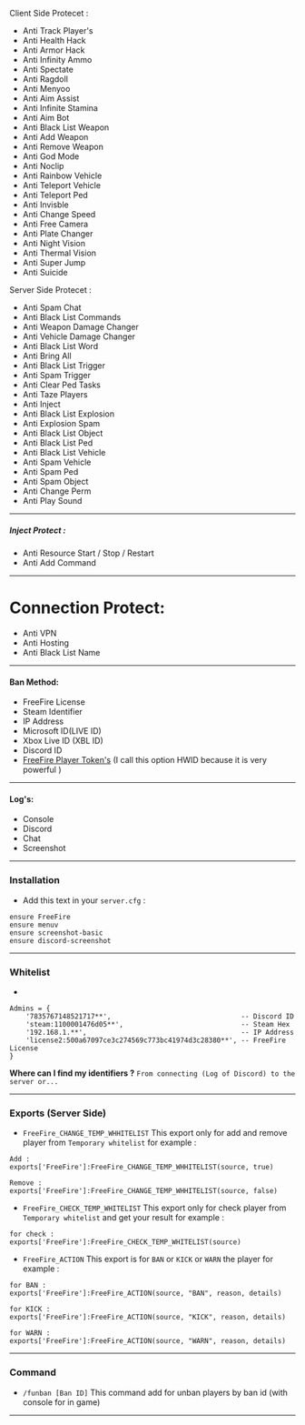 
Client Side Protecet :

- Anti Track Player's
- Anti Health Hack
- Anti Armor Hack
- Anti Infinity Ammo
- Anti Spectate
- Anti Ragdoll
- Anti Menyoo
- Anti Aim Assist
- Anti Infinite Stamina
- Anti Aim Bot
- Anti Black List Weapon
- Anti Add Weapon
- Anti Remove Weapon
- Anti God Mode
- Anti Noclip
- Anti Rainbow Vehicle
- Anti Teleport Vehicle
- Anti Teleport Ped
- Anti Invisble
- Anti Change Speed
- Anti Free Camera
- Anti Plate Changer
- Anti Night Vision
- Anti Thermal Vision
- Anti Super Jump
- Anti Suicide

Server Side Protecet :

- Anti Spam Chat
- Anti Black List Commands
- Anti Weapon Damage Changer
- Anti Vehicle Damage Changer
- Anti Black List Word
- Anti Bring All
- Anti Black List Trigger
- Anti Spam Trigger
- Anti Clear Ped Tasks
- Anti Taze Players
- Anti Inject
- Anti Black List Explosion
- Anti Explosion Spam
- Anti Black List Object
- Anti Black List Ped
- Anti Black List Vehicle
- Anti Spam Vehicle
- Anti Spam Ped
- Anti Spam Object
- Anti Change Perm
- Anti Play Sound

---

##### Inject Protect :

- Anti Resource Start / Stop / Restart
- Anti Add Command

---

# Connection Protect:

- Anti VPN
- Anti Hosting
- Anti Black List Name

---

#### Ban Method:

- FreeFire License
- Steam Identifier
- IP Address
- Microsoft ID(LIVE ID)
- Xbox Live ID (XBL ID)
- Discord ID
- [FreeFire Player Token's]() (I call this option HWID because it is very powerful )

---

#### Log's:

- Console
- Discord
- Chat
- Screenshot

---

### Installation

- Add this text in your `server.cfg` :

```
ensure FreeFire
ensure menuv
ensure screenshot-basic
ensure discord-screenshot
```

---

### Whitelist

- 
```
Admins = {
    '7835767148521717**',                                -- Discord ID
    'steam:1100001476d05**',                             -- Steam Hex
    '192.168.1.**',                                      -- IP Address
    'license2:500a67097ce3c274569c773bc41974d3c28380**', -- FreeFire License
}
```

**Where can I find my identifiers ?** `From connecting (Log of Discord) to the server or...`

---

### Exports (Server Side)

- `FreeFire_CHANGE_TEMP_WHHITELIST` This export only for add and remove player from `Temporary whitelist`
  for example :

```
Add :
exports['FreeFire']:FreeFire_CHANGE_TEMP_WHHITELIST(source, true)

Remove :
exports['FreeFire']:FreeFire_CHANGE_TEMP_WHHITELIST(source, false)
```

- `FreeFire_CHECK_TEMP_WHITELIST` This export only for check player from `Temporary whitelist` and get your result
  for example :

```
for check :
exports['FreeFire']:FreeFire_CHECK_TEMP_WHITELIST(source)
```

- `FreeFire_ACTION` This export is for `BAN` or `KICK` or `WARN` the player
  for example :

```
for BAN :
exports['FreeFire']:FreeFire_ACTION(source, "BAN", reason, details)

for KICK :
exports['FreeFire']:FreeFire_ACTION(source, "KICK", reason, details)

for WARN :
exports['FreeFire']:FreeFire_ACTION(source, "WARN", reason, details)
```

---

### Command

- `/funban [Ban ID]` This command add for unban players by ban id (with console for in game)

---
